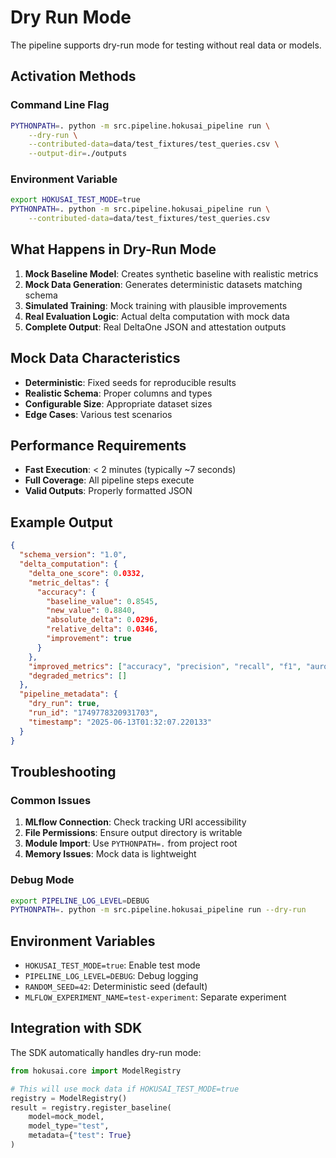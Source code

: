 # Dry Run Mode

The pipeline supports dry-run mode for testing without real data or models.

## Activation Methods

### Command Line Flag
```bash
PYTHONPATH=. python -m src.pipeline.hokusai_pipeline run \
    --dry-run \
    --contributed-data=data/test_fixtures/test_queries.csv \
    --output-dir=./outputs
```

### Environment Variable
```bash
export HOKUSAI_TEST_MODE=true
PYTHONPATH=. python -m src.pipeline.hokusai_pipeline run \
    --contributed-data=data/test_fixtures/test_queries.csv
```

## What Happens in Dry-Run Mode

1. **Mock Baseline Model**: Creates synthetic baseline with realistic metrics
2. **Mock Data Generation**: Generates deterministic datasets matching schema
3. **Simulated Training**: Mock training with plausible improvements
4. **Real Evaluation Logic**: Actual delta computation with mock data
5. **Complete Output**: Real DeltaOne JSON and attestation outputs

## Mock Data Characteristics

- **Deterministic**: Fixed seeds for reproducible results
- **Realistic Schema**: Proper columns and types
- **Configurable Size**: Appropriate dataset sizes
- **Edge Cases**: Various test scenarios

## Performance Requirements

- **Fast Execution**: < 2 minutes (typically ~7 seconds)
- **Full Coverage**: All pipeline steps execute
- **Valid Outputs**: Properly formatted JSON

## Example Output

```json
{
  "schema_version": "1.0",
  "delta_computation": {
    "delta_one_score": 0.0332,
    "metric_deltas": {
      "accuracy": {
        "baseline_value": 0.8545,
        "new_value": 0.8840,
        "absolute_delta": 0.0296,
        "relative_delta": 0.0346,
        "improvement": true
      }
    },
    "improved_metrics": ["accuracy", "precision", "recall", "f1", "auroc"],
    "degraded_metrics": []
  },
  "pipeline_metadata": {
    "dry_run": true,
    "run_id": "1749778320931703",
    "timestamp": "2025-06-13T01:32:07.220133"
  }
}
```

## Troubleshooting

### Common Issues

1. **MLflow Connection**: Check tracking URI accessibility
2. **File Permissions**: Ensure output directory is writable
3. **Module Import**: Use `PYTHONPATH=.` from project root
4. **Memory Issues**: Mock data is lightweight

### Debug Mode
```bash
export PIPELINE_LOG_LEVEL=DEBUG
PYTHONPATH=. python -m src.pipeline.hokusai_pipeline run --dry-run
```

## Environment Variables

- `HOKUSAI_TEST_MODE=true`: Enable test mode
- `PIPELINE_LOG_LEVEL=DEBUG`: Debug logging
- `RANDOM_SEED=42`: Deterministic seed (default)
- `MLFLOW_EXPERIMENT_NAME=test-experiment`: Separate experiment

## Integration with SDK

The SDK automatically handles dry-run mode:

```python
from hokusai.core import ModelRegistry

# This will use mock data if HOKUSAI_TEST_MODE=true
registry = ModelRegistry()
result = registry.register_baseline(
    model=mock_model,
    model_type="test",
    metadata={"test": True}
)
```